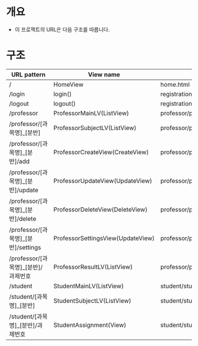 # 개요
- 이 프로젝트의 URL은 다음 구조를 따릅니다.

# 구조
  URL pattern | View name | Template file name
  ---- | ---- | ----
  / | HomeView | home.html | 
  /login | login() | registration/login.html | 
  /logout | logout() | registration/logged_out.html | 
  /professor | ProfessorMainLV(ListView) | professor/professor_main_list.html | 
  /professor/[과목명]_[분반] | ProfessorSubjectLV(ListView) | professor/professor_subject_list.html | 
  /professor/[과목명]_[분반]/add | ProfessorCreateView(CreateView) | professor/professor_assignment_add.html | 
  /professor/[과목명]_[분반]/update | ProfessorUpdateView(UpdateView) | professor/professor_assignment_update.html | 
  /professor/[과목명]_[분반]/delete | ProfessorDeleteView(DeleteView) | professor/professor_assignment_delete.html | 
  /professor/[과목명]_[분반]/settings | ProfessorSettingsView(UpdateView) | professor/professor_subject_settings.html | 
  /professor/[과목명]_[분반]/과제번호 | ProfessorResultLV(ListView) | professor/professor_result_list.html | 
  /student | StudentMainLV(ListView) | student/student_main_list.html | 
  /student/[과목명]_[분반] | StudentSubjectLV(ListView) | student/student_subject_list.html | 
  /student/[과목명]_[분반]/과제번호 | StudentAssignment(View) | student/student_assignment.html | 
  
  
